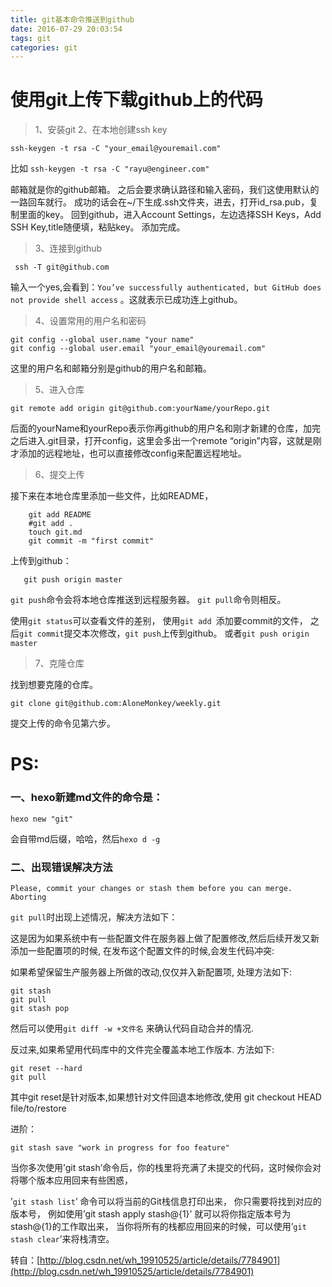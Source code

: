 ```yaml
---
title: git基本命令推送到github
date: 2016-07-29 20:03:54
tags: git
categories: git
---
```


# 使用git上传下载github上的代码

> 1、安装git
> 2、在本地创建ssh key

<!--more-->

    ssh-keygen -t rsa -C "your_email@youremail.com"

比如 `ssh-keygen -t rsa -C "rayu@engineer.com"`

邮箱就是你的github邮箱。
之后会要求确认路径和输入密码，我们这使用默认的一路回车就行。
成功的话会在~/下生成.ssh文件夹，进去，打开id_rsa.pub，复制里面的key。
回到github，进入Account Settings，左边选择SSH Keys，Add SSH Key,title随便填，粘贴key。
添加完成。
> 3、连接到github

     ssh -T git@github.com

输入一个yes,会看到：`You’ve successfully authenticated, but GitHub does not provide shell access` 。这就表示已成功连上github。

> 4、设置常用的用户名和密码

    git config --global user.name "your name"
    git config --global user.email "your_email@youremail.com"

这里的用户名和邮箱分别是github的用户名和邮箱。

> 5、进入仓库


    git remote add origin git@github.com:yourName/yourRepo.git

 后面的yourName和yourRepo表示你再github的用户名和刚才新建的仓库，加完之后进入.git目录，打开config，这里会多出一个remote “origin”内容，这就是刚才添加的远程地址，也可以直接修改config来配置远程地址。

> 6、提交上传

接下来在本地仓库里添加一些文件，比如README，

	    git add README
		#git add .
		touch git.md
	    git commit -m "first commit"

上传到github：

       git push origin master

   `git push`命令会将本地仓库推送到远程服务器。
   `git pull`命令则相反。

使用`git status`可以查看文件的差别，
使用`git add `添加要commit的文件，
之后`git commit`提交本次修改，`git push`上传到github。
或者`git push origin master`

> 7、克隆仓库


找到想要克隆的仓库。


    git clone git@github.com:AloneMonkey/weekly.git

提交上传的命令见第六步。

# PS: 

### 一、hexo新建md文件的命令是：

    hexo new "git"

会自带md后缀，哈哈，然后`hexo d -g`

### 二、出现错误解决方法

    Please, commit your changes or stash them before you can merge.
    Aborting

`git pull`时出现上述情况，解决方法如下：

这是因为如果系统中有一些配置文件在服务器上做了配置修改,然后后续开发又新添加一些配置项的时候,
在发布这个配置文件的时候,会发生代码冲突:

如果希望保留生产服务器上所做的改动,仅仅并入新配置项, 处理方法如下:

    git stash 
    git pull 
    git stash pop

然后可以使用`git diff -w +文件名` 来确认代码自动合并的情况.

反过来,如果希望用代码库中的文件完全覆盖本地工作版本. 方法如下:

    git reset --hard 
    git pull

其中git reset是针对版本,如果想针对文件回退本地修改,使用
 git checkout HEAD file/to/restore  

 进阶：

    git stash save "work in progress for foo feature"

当你多次使用’git stash’命令后，你的栈里将充满了未提交的代码，这时候你会对将哪个版本应用回来有些困惑，

’`git stash list`’ 命令可以将当前的Git栈信息打印出来，
你只需要将找到对应的版本号，
例如使用’git stash apply stash@{1}’
就可以将你指定版本号为stash@{1}的工作取出来，
当你将所有的栈都应用回来的时候，可以使用’`git stash clear`’来将栈清空。

转自：[http://blog.csdn.net/wh_19910525/article/details/7784901](http://blog.csdn.net/wh_19910525/article/details/7784901)